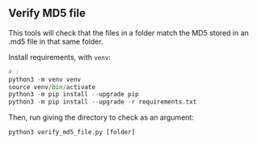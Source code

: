 ## Verify MD5 file

This tools will check that the files in a folder match the MD5 stored in an .md5 file in that same folder. 

Install requirements, with `venv`:

```python
# :
python3 -m venv venv
source venv/bin/activate
python3 -m pip install --upgrade pip
python3 -m pip install --upgrade -r requirements.txt
```

Then, run giving the directory to check as an argument:

```python
python3 verify_md5_file.py [folder]
```
